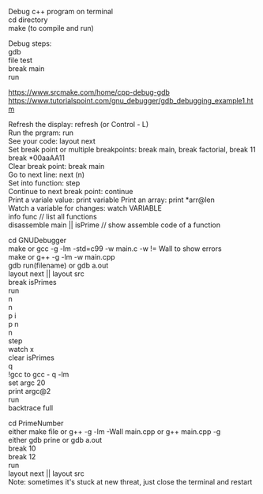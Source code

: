 Debug c++ program on terminal<br />
cd directory <br />
make (to compile and run)

Debug steps: <br />
gdb <br />
file test <br/>
break main<br/>
run

https://www.srcmake.com/home/cpp-debug-gdb
https://www.tutorialspoint.com/gnu_debugger/gdb_debugging_example1.htm

Refresh the display: refresh (or Control - L) <br/>
Run the prgram: run<br/>
See your code: layout next <br/>
Set break point or multiple breakpoints: break main, break factorial, break 11<br/>
break *00aaAA11<br/>
Clear break point: break main<br/>
Go to next line: next (n)<br/>
Set into function: step<br/>
Continue to next break point: continue<br/>
Print a variale value: print variable
Print an array: print *arr@len<br/>
Watch a variable for changes: watch VARIABLE <br/>
info func // list all functions  <br/>
disassemble main || isPrime // show assemble code of a function


cd GNUDebugger<br/>
make or gcc -g -lm -std=c99 -w main.c   -w != Wall to show errors <br/>
make or g++ -g -lm -w main.cpp <br/>
gdb run(filename) or gdb a.out<br/>
layout next || layout src<br/>
break isPrimes<br />
run<br/>
n<br/>
n<br/>
p i<br/>
p n<br/>
n<br/>
step<br/>
watch x<br/>
clear isPrimes<br/>
q<br/>
!gcc to gcc - q -lm <br/>
set argc 20<br/>
print argc@2<br/>
run<br/>
backtrace full<br/>

cd PrimeNumber<br/>
either make file or g++ -g -lm -Wall main.cpp or g++ main.cpp -g<br/>
either gdb prine or gdb a.out<br/>
break 10<br/>
break 12<br/>
run<br/>
layout next || layout src <br/>
Note: sometimes it's stuck at new threat, just close the terminal and restart<br/>


